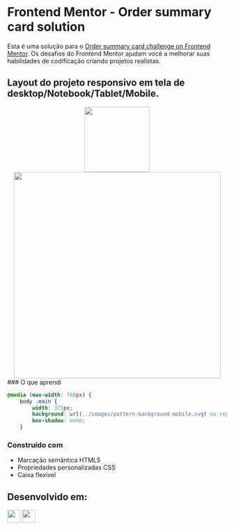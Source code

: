 # Frontend Mentor - Order summary card solution
Esta é uma solução para o [Order summary card challenge on Frontend Mentor](https://www.frontendmentor.io/challenges/order-summary-component-QlPmajDUj). Os desafios do Frontend Mentor ajudam você a melhorar suas habilidades de codificação criando projetos realistas.
## Layout do projeto responsivo em tela de desktop/Notebook/Tablet/Mobile.
<div align="center">
  <img src="https://github.com/HumbertoFox/repository/assets/126817628/fb5e7c78-2f8b-48bc-8d66-39921e7182ad" width="150px"/>
  <img src="https://github.com/HumbertoFox/repository/assets/126817628/1458af85-1010-41bf-8589-6e9949efb076" width="475px"/>
</div>
### O que aprendi

```css
@media (max-width: 768px) {
    body .main {
        width: 375px;
        background: url(../images/pattern-background-mobile.svg) no-repeat;
        box-shadow: none;
    }
```

### Construído com
- Marcação semântica HTML5
- Propriedades personalizadas CSS
- Caixa flexível
## Desenvolvido em:
<div>
  <img src="https://cdn.jsdelivr.net/gh/devicons/devicon/icons/html5/html5-original.svg" width="30px"/>
  <img src="https://cdn.jsdelivr.net/gh/devicons/devicon/icons/css3/css3-original.svg" width="30px"/>
</div>
